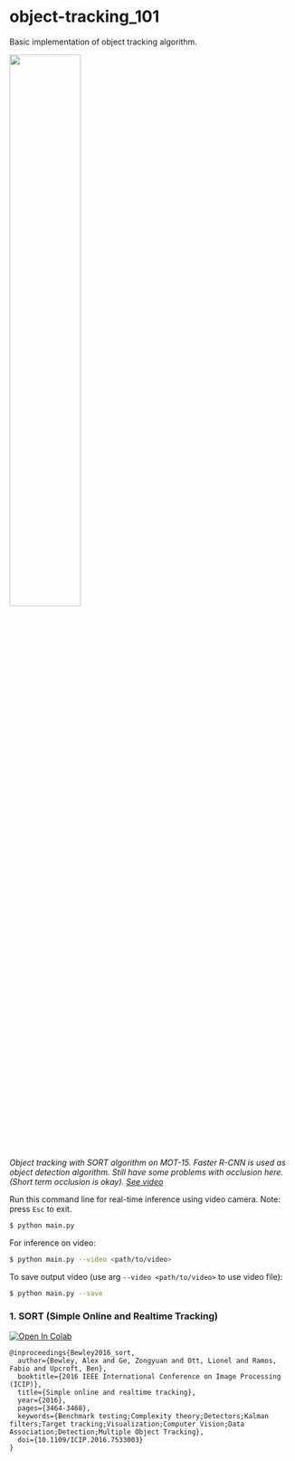 # object-tracking_101
Basic implementation of object tracking algorithm.



<img src="./readme_data/object-tracking_101.gif" width="50%" /> \
_Object tracking with SORT algorithm on MOT-15. Faster R-CNN is used as object detection algorithm. Still have some problems with occlusion here. (Short term occlusion is okay). [See video](https://firebasestorage.googleapis.com/v0/b/firescript-577a2.appspot.com/o/imgs%2Fapp%2FNNet%2FrOVg603WnZ.mp4?alt=media&token=dbf5cea6-d982-4758-99a4-0c36ddadc253)_

Run this command line for real-time inference using video camera. Note: press `Esc` to exit.
```bash
$ python main.py 
```

For inference on video:
```bash
$ python main.py --video <path/to/video>
```

To save output video (use arg `--video <path/to/video>` to use video file):
```bash
$ python main.py --save
```

### 1. SORT (Simple Online and Realtime Tracking)
[![Open In Colab](https://colab.research.google.com/assets/colab-badge.svg)](https://colab.research.google.com/drive/12l5QsXrjj0l0PlkYUp3lpjHjrlaBRXUV#scrollTo=X_Qg774xJoMr&uniqifier=2)
```
@inproceedings{Bewley2016_sort,
  author={Bewley, Alex and Ge, Zongyuan and Ott, Lionel and Ramos, Fabio and Upcroft, Ben},
  booktitle={2016 IEEE International Conference on Image Processing (ICIP)},
  title={Simple online and realtime tracking},
  year={2016},
  pages={3464-3468},
  keywords={Benchmark testing;Complexity theory;Detectors;Kalman filters;Target tracking;Visualization;Computer Vision;Data Association;Detection;Multiple Object Tracking},
  doi={10.1109/ICIP.2016.7533003}
}
```

